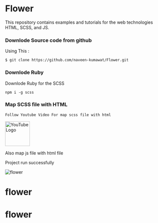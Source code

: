 # Flower
This repository contains examples and tutorials for the web technologies HTML, SCSS, and JS.

### Downlode Source code from github
Using This : 

```
$ git clone https://github.com/naveen-kumawat/Flower.git
```

### Downlode Ruby 
Downlode Ruby for the SCSS
```
npm i -g scss
```

### Map SCSS file with HTML

```
Follow Youtube Video For map scss file with html
```
<a href="https://www.youtube.com/@search4code?sub_confirmation=1">
  <img src="https://static.vecteezy.com/system/resources/previews/018/930/572/non_2x/youtube-logo-youtube-icon-transparent-free-png.png" alt="YouTube Logo" width="80">
</a>

Also map js file with html file 

Project run successfully


![flower](https://user-images.githubusercontent.com/63699592/236506187-282f2dc3-cbcb-447c-81f4-63b127233ab9.png)
# flower
# flower

